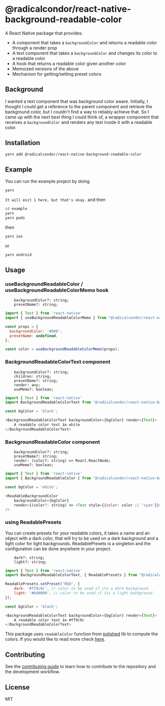 # @radicalcondor/react-native-background-readable-color

A React Native package that provides:
  - A component that takes a `backgroundColor` and returns a readable color
    through a render prop
  - A text component that takes a `backgroundColor` and changes its color to a
    readable color
  - A hook that returns a readable color given another color
  - Memoized versions of the above
  - Mechanism for getting/setting preset colors

## Background

I wanted a text component that was background color aware. Initially, I 
thought I could get a reference to the parent component and retrieve the
background color, but I couldn't find a way to reliably achieve that. So I
came up with the next best thing I could think of, a wrapper component that
receives a `backgroundColor` and renders any text inside it with a readable 
color.

## Installation

```sh
yarn add @radicalcondor/react-native-background-readable-color
```

## Example

You can run the example project by doing
```sh
yarn
```
`It will exit 1 here, but that's okay.`
and then
```sh
cd example
yarn
yarn pods
```
then
```sh
yarn ios
```
or
```sh
yarn android
```

## Usage

### useBackgroundReadableColor / useBackgroundReadableColorMemo hook
```
    backgroundColor?: string;
    presetName?: string;
```
```js
import { Text } from 'react-native' 
import { useBackgroundReadableColorMemo } from "@radicalcondor/react-native-background-readable-color";

const props = {
  backgroundColor: '#000',
  presetName: undefined,
};

const color = useBackgroundReadableColorMemo(props);
```

### BackgroundReadableColorText component
```
    backgroundColor?: string;
    children: string;
    presetName?: string;
    render: any;
    useMemo?: boolean;
```
```js
import { Text } from 'react-native' 
import BackgroundReadableColorText from "@radicalcondor/react-native-background-readable-color";

const bgColor = 'black';

<BackgroundReadableColorText backgroundColor={bgColor} render={Text}>
    A readable color text in white
</BackgroundReadableColorText>
```

### BackgroundReadableColor component
```
    backgroundColor?: string;
    presetName?: string;
    render: (color?: string) => React.ReactNode;
    useMemo?: boolean;
```
```js
import { Text } from 'react-native' 
import { BackgroundReadableColor } from "@radicalcondor/react-native-background-readable-color";

const bgColor = 'white';

<ReadableBackgroundColor
    backgroundColor={bgColor}
    render={(color?: string) => <Text style={{color: color || 'cyan'}}>A readable color text in black</Text>}
/>
```

### using ReadablePresets
You can create presets for your readable colors, it takes a name and an object with a dark color, that will try to be used
on a dark background and a light color for light backgrounds. 
ReadablePresets is a singleton and the configuration can be done anywhere in your project.
```
    dark?: string;
    light?: string;
```
```js
import { Text } from 'react-native' 
import BackgroundReadableColorText, { ReadablePresets } from "@radicalcondor/react-native-background-readable-color";

ReadablePresets.setPreset('RED', {
    dark: '#ff9c9c', // color to be used if its a dark background
    light: '#6d0000', // color to be used if its a light background
});

const bgColor = 'black';

<BackgroundReadableColorText backgroundColor={bgColor} render={Text}>
    A readable color text in #ff9c9c
</BackgroundReadableColorText>
```

This package uses `readableColor` function from [polished](https://www.npmjs.com/package/polished) lib to compute the colors. If you would like to read more check [here](https://polished.js.org/docs/#readablecolor).

## Contributing

See the [contributing guide](CONTRIBUTING.md) to learn how to contribute to the repository and the development workflow.

## License

MIT
